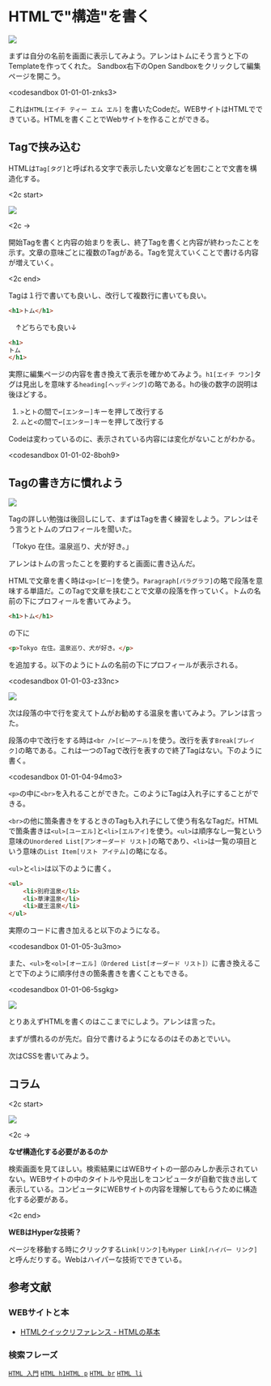 # HTMLで"構造"を書く

![][image-1]

まずは自分の名前を画面に表示してみよう。アレンはトムにそう言うと下のTemplateを作ってくれた。
Sandbox右下のOpen Sandboxをクリックして編集ページを開こう。

<codesandbox 01-01-01-znks3>

これは`HTML[エイチ ティー エム エル]` を書いたCodeだ。WEBサイトはHTMLでできている。HTMLを書くことでWebサイトを作ることができる。

## Tagで挟み込む

HTMLは`Tag[タグ]`と呼ばれる文字で表示したい文章などを囲むことで文書を構造化する。

<2c start>

![][image-2]

<2c ->

開始Tagを書くと内容の始まりを表し、終了Tagを書くと内容が終わったことを示す。文章の意味ごとに複数のTagがある。Tagを覚えていくことで書ける内容が増えていく。

<2c end>


Tagは１行で書いても良いし、改行して複数行に書いても良い。

```html
<h1>トム</h1>
```

　↑どちらでも良い↓

```html
<h1>
トム
</h1>
```

実際に編集ページの内容を書き換えて表示を確かめてみよう。`h1[エイチ ワン]`タグは見出しを意味する`heading[ヘッディング]`の略である。hの後の数字の説明は後ほどする。

1. `>`と`ト`の間で`↩︎[エンター]`キーを押して改行する
2. `ム`と`<`の間で`↩︎[エンター]`キーを押して改行する

Codeは変わっているのに、表示されている内容には変化がないことがわかる。

<codesandbox 01-01-02-8boh9>

## Tagの書き方に慣れよう

![][image-3]

Tagの詳しい勉強は後回しにして、まずはTagを書く練習をしよう。アレンはそう言うとトムのプロフィールを聞いた。

「Tokyo 在住。温泉巡り、犬が好き。」

アレンはトムの言ったことを要約すると画面に書き込んだ。

HTMLで文章を書く時は`<p>[ピー]`を使う。`Paragraph[パラグラフ]`の略で段落を意味する単語だ。このTagで文章を挟むことで文章の段落を作っていく。トムの名前の下にプロフィールを書いてみよう。

```html
<h1>トム</h1>
```

の下に

```html
<p>Tokyo 在住。温泉巡り、犬が好き。</p>
```

を追加する。以下のようにトムの名前の下にプロフィールが表示される。

<codesandbox 01-01-03-z33nc>

![][image-4]

次は段落の中で行を変えてトムがお勧めする温泉を書いてみよう。アレンは言った。

段落の中で改行をする時は`<br />[ビーアール]`を使う。改行を表す`Break[ブレイク]`の略である。これは一つのTagで改行を表すので終了Tagはない。下のように書く。

<codesandbox 01-01-04-94mo3>

`<p>`の中に`<br>`を入れることができた。このようにTagは入れ子にすることができる。

`<br>`の他に箇条書きをするときのTagも入れ子にして使う有名なTagだ。HTMLで箇条書きは`<ul>[ユーエル]`と`<li>[エルアイ]`を使う。`<ul>`は順序なし一覧という意味の`Unordered List[アンオーダード リスト]`の略であり、`<li>`は一覧の項目という意味の`List Item[リスト アイテム]`の略になる。

`<ul>`と`<li>`は以下のように書く。

```html
<ul>
	<li>別府温泉</li>
	<li>草津温泉</li>
	<li>蔵王温泉</li>
</ul>
```

実際のコードに書き加えると以下のようになる。

<codesandbox 01-01-05-3u3mo>

また、`<ul>`を`<ol>[オーエル]（Ordered List[オーダード リスト]）`に書き換えることで下のように順序付きの箇条書きを書くこともできる。

<codesandbox 01-01-06-5sgkg>

![][image-5]

とりあえずHTMLを書くのはここまでにしよう。アレンは言った。

まずが慣れるのが先だ。自分で書けるようになるのはそのあとでいい。

次はCSSを書いてみよう。

## コラム

<2c start>

![][image-6]

<2c ->

**なぜ構造化する必要があるのか**

検索画面を見てほしい。検索結果にはWEBサイトの一部のみしか表示されていない。WEBサイトの中のタイトルや見出しをコンピュータが自動で抜き出して表示している。コンピュータにWEBサイトの内容を理解してもらうために構造化する必要がある。

<2c end>

**WEBはHyperな技術？**

ページを移動する時にクリックする`Link[リンク]`も`Hyper Link[ハイパー リンク]`と呼んだりする。Webはハイパーな技術でできている。

## 参考文献

### WEBサイトと本

- [HTMLクイックリファレンス - HTMLの基本][1]

### 検索フレーズ

[`HTML 入門`][2] [`HTML h1`][3][`HTML p`][4] [`HTML br`][5] [`HTML li`][6]

[1]:	http://www.htmq.com/htmlkihon/
[2]:	https://www.google.com/search?q=HTML+%E5%85%A5%E9%96%80
[3]:	https://www.google.com/search?q=html+h1
[4]:	https://www.google.com/search?q=html+p
[5]:	https://www.google.com/search?q=html+br
[6]:	https://www.google.com/search?q=html+li

[image-1]:	https://github.com/kazukitash/static-website-course/raw/master/images/01-01-html.png
[image-2]:	https://github.com/kazukitash/static-website-course/raw/master/images/01-02-tag.png
[image-3]:	https://github.com/kazukitash/static-website-course/raw/master/images/01-04-about-tom.png
[image-4]:	https://github.com/kazukitash/static-website-course/raw/master/images/00-05-favorite-spring.png
[image-5]:	https://github.com/kazukitash/static-website-course/raw/master/images/01-05-complete.png
[image-6]:	https://github.com/kazukitash/static-website-course/raw/master/images/01-03-search-result.png